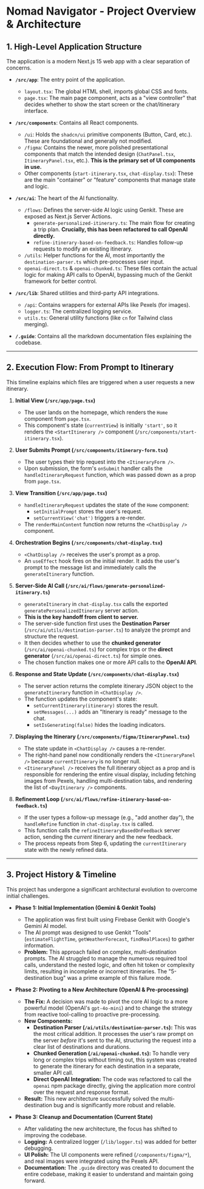 
# Nomad Navigator - Project Overview & Architecture

## 1. High-Level Application Structure

The application is a modern Next.js 15 web app with a clear separation of concerns.

- **`/src/app`**: The entry point of the application.
  - `layout.tsx`: The global HTML shell, imports global CSS and fonts.
  - `page.tsx`: The main page component, acts as a "view controller" that decides whether to show the start screen or the chat/itinerary interface.

- **`/src/components`**: Contains all React components.
  - `/ui`: Holds the `shadcn/ui` primitive components (Button, Card, etc.). These are foundational and generally not modified.
  - `/figma`: Contains the newer, more polished presentational components that match the intended design (`ChatPanel.tsx`, `ItineraryPanel.tsx`, etc.). **This is the primary set of UI components in use.**
  - Other components (`start-itinerary.tsx`, `chat-display.tsx`): These are the main "container" or "feature" components that manage state and logic.

- **`/src/ai`**: The heart of the AI functionality.
  - `/flows`: Defines the server-side AI logic using Genkit. These are exposed as Next.js Server Actions.
    - `generate-personalized-itinerary.ts`: The main flow for creating a trip plan. **Crucially, this has been refactored to call OpenAI directly.**
    - `refine-itinerary-based-on-feedback.ts`: Handles follow-up requests to modify an existing itinerary.
  - `/utils`: Helper functions for the AI, most importantly the `destination-parser.ts` which pre-processes user input.
  - `openai-direct.ts` & `openai-chunked.ts`: These files contain the actual logic for making API calls to OpenAI, bypassing much of the Genkit framework for better control.

- **`/src/lib`**: Shared utilities and third-party API integrations.
  - `/api`: Contains wrappers for external APIs like Pexels (for images).
  - `logger.ts`: The centralized logging service.
  - `utils.ts`: General utility functions (like `cn` for Tailwind class merging).

- **`/.guide`**: Contains all the markdown documentation files explaining the codebase.

---

## 2. Execution Flow: From Prompt to Itinerary

This timeline explains which files are triggered when a user requests a new itinerary.

1.  **Initial View (`/src/app/page.tsx`)**
    - The user lands on the homepage, which renders the `Home` component from `page.tsx`.
    - This component's state (`currentView`) is initially `'start'`, so it renders the `<StartItinerary />` component (`/src/components/start-itinerary.tsx`).

2.  **User Submits Prompt (`/src/components/itinerary-form.tsx`)**
    - The user types their trip request into the `<ItineraryForm />`.
    - Upon submission, the form's `onSubmit` handler calls the `handleItineraryRequest` function, which was passed down as a prop from `page.tsx`.

3.  **View Transition (`/src/app/page.tsx`)**
    - `handleItineraryRequest` updates the state of the `Home` component:
      - `setInitialPrompt` stores the user's request.
      - `setCurrentView('chat')` triggers a re-render.
    - The `renderMainContent` function now returns the `<ChatDisplay />` component.

4.  **Orchestration Begins (`/src/components/chat-display.tsx`)**
    - `<ChatDisplay />` receives the user's prompt as a prop.
    - An `useEffect` hook fires on the initial render. It adds the user's prompt to the message list and immediately calls the `generateItinerary` function.

5.  **Server-Side AI Call (`/src/ai/flows/generate-personalized-itinerary.ts`)**
    - `generateItinerary` in `chat-display.tsx` calls the exported `generatePersonalizedItinerary` server action.
    - **This is the key handoff from client to server.**
    - The server-side function first uses the **Destination Parser** (`/src/ai/utils/destination-parser.ts`) to analyze the prompt and structure the request.
    - It then decides whether to use the **chunked generator** (`/src/ai/openai-chunked.ts`) for complex trips or the **direct generator** (`/src/ai/openai-direct.ts`) for simple ones.
    - The chosen function makes one or more API calls to the **OpenAI API**.

6.  **Response and State Update (`/src/components/chat-display.tsx`)**
    - The server action returns the complete itinerary JSON object to the `generateItinerary` function in `<ChatDisplay />`.
    - The function updates the component's state:
      - `setCurrentItinerary(itinerary)` stores the result.
      - `setMessages(...)` adds an "Itinerary is ready" message to the chat.
      - `setIsGenerating(false)` hides the loading indicators.

7.  **Displaying the Itinerary (`/src/components/figma/ItineraryPanel.tsx`)**
    - The state update in `<ChatDisplay />` causes a re-render.
    - The right-hand panel now conditionally renders the `<ItineraryPanel />` because `currentItinerary` is no longer null.
    - `<ItineraryPanel />` receives the full itinerary object as a prop and is responsible for rendering the entire visual display, including fetching images from Pexels, handling multi-destination tabs, and rendering the list of `<DayItinerary />` components.

8.  **Refinement Loop (`/src/ai/flows/refine-itinerary-based-on-feedback.ts`)**
    - If the user types a follow-up message (e.g., "add another day"), the `handleRefine` function in `chat-display.tsx` is called.
    - This function calls the `refineItineraryBasedOnFeedback` server action, sending the *current* itinerary and the new feedback.
    - The process repeats from Step 6, updating the `currentItinerary` state with the newly refined data.

---

## 3. Project History & Timeline

This project has undergone a significant architectural evolution to overcome initial challenges.

- **Phase 1: Initial Implementation (Gemini & Genkit Tools)**
  - The application was first built using Firebase Genkit with Google's Gemini AI model.
  - The AI prompt was designed to use Genkit "Tools" (`estimateFlightTime`, `getWeatherForecast`, `findRealPlaces`) to gather information.
  - **Problem:** This approach failed on complex, multi-destination prompts. The AI struggled to manage the numerous required tool calls, understand the nested logic, and often hit token or complexity limits, resulting in incomplete or incorrect itineraries. The "5-destination bug" was a prime example of this failure mode.

- **Phase 2: Pivoting to a New Architecture (OpenAI & Pre-processing)**
  - **The Fix:** A decision was made to pivot the core AI logic to a more powerful model (OpenAI's `gpt-4o-mini`) and to change the strategy from reactive tool-calling to proactive pre-processing.
  - **New Components:**
    - **Destination Parser (`/ai/utils/destination-parser.ts`):** This was the most critical addition. It processes the user's raw prompt on the server *before* it's sent to the AI, structuring the request into a clear list of destinations and durations.
    - **Chunked Generation (`/ai/openai-chunked.ts`):** To handle very long or complex trips without timing out, this system was created to generate the itinerary for each destination in a separate, smaller API call.
    - **Direct OpenAI Integration:** The code was refactored to call the `openai` npm package directly, giving the application more control over the request and response format.
  - **Result:** This new architecture successfully solved the multi-destination bug and is significantly more robust and reliable.

- **Phase 3: Cleanup and Documentation (Current State)**
  - After validating the new architecture, the focus has shifted to improving the codebase.
  - **Logging:** A centralized logger (`/lib/logger.ts`) was added for better debugging.
  - **UI Polish:** The UI components were refined (`/components/figma/*`), and real images were integrated using the Pexels API.
  - **Documentation:** The `.guide` directory was created to document the entire codebase, making it easier to understand and maintain going forward.
